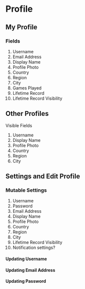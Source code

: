 # Profile

## My Profile

### Fields

1. Username
2. Email Address
3. Display Name
4. Profile Photo
5. Country
6. Region
7. City
8. Games Played
9. Lifetime Record
10. Lifetime Record Visibility

## Other Profiles

Visible Fields

1. Username
2. Display Name
3. Profile Photo
4. Country
5. Region
6. City

## Settings and Edit Profile

### Mutable Settings

1. Username
2. Password
3. Email Address
4. Display Name
5. Profile Photo
6. Country
7. Region
8. City
9. Lifetime Record Visibility
10. Notification settings?

#### Updating Username

#### Updating Email Address

#### Updating Password
